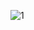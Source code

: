 <!-- ![1](https://cdn9-banquan.ituchong.com/weili/smh/1055563280598827268.webp) -->
<!-- ![1](https://img9.doubanio.com/view/photo/l/public/p2828679846.webp) -->
![1](https://img9.doubanio.com/view/photo/l/public/p2718427645.webp)

<!-- ### Hi there, I'm Cherry! 👋  --
[![Cherry's github stats](https://github-readme-stats.vercel.app/api?username=zrtch&theme=vue&show_icons=true)](https://github.com/anuraghazra/github-readme-stats)


**zrtch/zrtch** is a ✨ _special_ ✨ repository because its `README.md` (this file) appears on your GitHub profil123e.

<!-- Here are some ideas to get you started:

- 🔭 I’m currently working on ...
- 🌱 I’m currently learning ...
- 👯 I’m looking to collaborate on ...
- 🤔 I’m looking for help with ...
- 💬 Ask me about ...
- 📫 How to reach me: ...
- 😄 Pronouns: ...
- ⚡ Fun fact: ... -->

